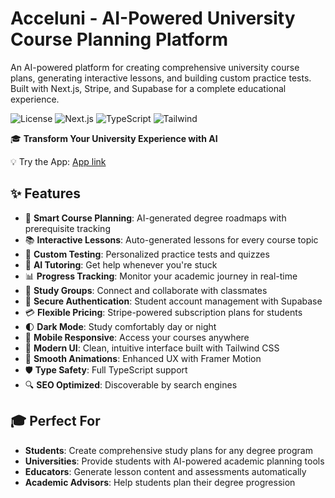 # Acceluni - AI-Powered University Course Planning Platform

An AI-powered platform for creating comprehensive university course plans, generating interactive lessons, and building custom practice tests. Built with Next.js, Stripe, and Supabase for a complete educational experience.

![License](https://img.shields.io/badge/license-MIT-blue.svg)
![Next.js](https://img.shields.io/badge/Next.js-14-black)
![TypeScript](https://img.shields.io/badge/TypeScript-5.0-blue)
![Tailwind](https://img.shields.io/badge/Tailwind-3.0-38B2AC)

🎓 **Transform Your University Experience with AI**

💡 Try the App: [App link](https://mvp.seanchen.io)


## ✨ Features

- 🎯 **Smart Course Planning**: AI-generated degree roadmaps with prerequisite tracking
- 📚 **Interactive Lessons**: Auto-generated lessons for every course topic
- 📝 **Custom Testing**: Personalized practice tests and quizzes
- 🧠 **AI Tutoring**: Get help whenever you're stuck
- 📊 **Progress Tracking**: Monitor your academic journey in real-time
- 👥 **Study Groups**: Connect and collaborate with classmates
- 🔐 **Secure Authentication**: Student account management with Supabase
- 💳 **Flexible Pricing**: Stripe-powered subscription plans for students
- 🌓 **Dark Mode**: Study comfortably day or night
- 📱 **Mobile Responsive**: Access your courses anywhere
- 🎨 **Modern UI**: Clean, intuitive interface built with Tailwind CSS
- 🔄 **Smooth Animations**: Enhanced UX with Framer Motion
- 🛡️ **Type Safety**: Full TypeScript support
- 🔍 **SEO Optimized**: Discoverable by search engines

## 🎓 Perfect For

- **Students**: Create comprehensive study plans for any degree program
- **Universities**: Provide students with AI-powered academic planning tools
- **Educators**: Generate lesson content and assessments automatically
- **Academic Advisors**: Help students plan their degree progression


